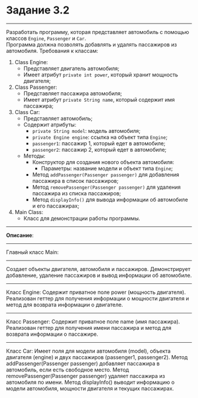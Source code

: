# Задание 3.2
***
Разработать программу, которая представляет автомобиль с помощью классов `Engine`, `Passenger` и `Car`.  
Программа должна позволять добавлять и удалять пассажиров из автомобиля.
Требования к классам:
1. Class Engine:
    - Представляет двигатель автомобиля;
    - Имеет атрибут `private int power`, который хранит мощность двигателя;
2. Class Passenger:
    - Представляет пассажира автомобиля;
    - Имеет атрибут `private String name`, который содержит имя пассажира;
3. Class Car:
    - Представляет автомобиль;
    - Содержит атрибуты:
        * `private String model`: модель автомобиля;
        * `private Engine engine`: ссылка на объект типа `Engine`;
        * `passenger1`: пассажир 1, который едет в автомобиле;
        * `passenger2`: пассажир 2, который едет в автомобиле;
    - Методы:
        * Конструктор для создания нового объекта автомобиля:
            + Параметры: название модели и объект типа `Engine`;
        * Метод `addPassenger(Passenger passenger)` для добавления пассажира в список пассажиров;
        * Метод `removePassenger(Passenger passenger)` для удаления пассажира из списка пассажиров;
        * Метод `displayInfo()` для вывода информации об автомобиле и его пассажирах;
4. Main Class:
    - Класс для демонстрации работы программы.
***
**Описание**: 
***
Главный класс Main:
***
Создает объекты двигателя, автомобиля и пассажиров.
Демонстрирует добавление, удаление пассажиров и вывод информации об автомобиле.
***
Класс Engine:
Содержит приватное поле power (мощность двигателя).
Реализован геттер для получения информации о мощности двигателя и метод для возврата информации о двигателе.
***
Класс Passenger:
Содержит приватное поле name (имя пассажира).
Реализован геттер для получения имени пассажира и метод для возврата информации о пассажире.
***
Класс Car:
Имеет поля для модели автомобиля (model), объекта двигателя (engine) и двух пассажиров (passenger1, passenger2).
Метод addPassenger(Passenger passenger) добавляет пассажира в автомобиль, если есть свободное место.
Метод removePassenger(Passenger passenger) удаляет пассажира из автомобиля по имени.
Метод displayInfo() выводит информацию о модели автомобиля, мощности двигателя и текущих пассажирах.
